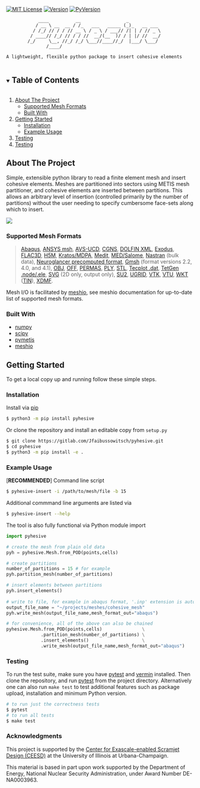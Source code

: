 <!-- SHIELDS -->
[![MIT License][license-shield]][license-url]
[![Version][version-shield]][version-url]
[![PyVersion][pyversion-shield]][pyversion-url]


                ____          __                 _
               / __ \ __  __ / /_   ___   _____ (_)_   __ ___
              / /_/ // / / // __ \ / _ \ / ___// /| | / // _ \
             / ____// /_/ // / / //  __/(__  )/ / | |/ //  __/
            /_/     \__, //_/ /_/ \___//____//_/  |___/ \___/
                   /____/

    A lightweight, flexible python package to insert cohesive elements


<!-- TABLE OF CONTENTS -->
<details open="open">
  <summary><h2 style="display: inline-block">Table of Contents</h2></summary>
  <ol>
    <li>
      <a href="#about-the-project">About The Project</a>
	  <ul>
        <li><a href="#supported-mesh-formats">Supported Mesh Formats</a></li>
      </ul>
      <ul>
        <li><a href="#built-with">Built With</a></li>
      </ul>
    </li>
    <li>
      <a href="#getting-started">Getting Started</a>
      <ul>
        <li><a href="#installation">Installation</a></li>
      </ul>
	  <ul>
		<li><a href="#example-usage">Example Usage</a></li>
	  </ul>
    </li>
	<li>
		<a href="#testing">Testing</a>
    </li>
	<li>
		<a href="#Acknowledgments">Testing</a>
    </li>
  </ol>
</details>

<!-- ABOUT THE PROJECT -->
## About The Project

Simple, extensible python library to read a finite element mesh and insert cohesive
elements. Meshes are partitioned into sectors using METIS mesh partitioner, and cohesive
elements are inserted between partitions. This allows an arbitrary level of insertion
(controlled primarily by the number of partitions) without the user needing to specify
cumbersome face-sets along which to insert.

![](https://gitlab.com/Jfaibussowitsch/pyhesive/-/raw/master/images/pyhesive-algo.png)

### Supported Mesh Formats

> [Abaqus](http://abaqus.software.polimi.it/v6.14/index.html),
 [ANSYS msh](https://www.afs.enea.it/fluent/Public/Fluent-Doc/PDF/chp03.pdf),
 [AVS-UCD](https://lanl.github.io/LaGriT/pages/docs/read_avs.html),
 [CGNS](https://cgns.github.io/),
 [DOLFIN XML](https://manpages.ubuntu.com/manpages/disco/man1/dolfin-convert.1.html),
 [Exodus](https://cubit.sandia.gov/public/13.2/help_manual/WebHelp/finite_element_model/exodus/block_specification.htm),
 [FLAC3D](https://www.itascacg.com/software/flac3d),
 [H5M](https://www.mcs.anl.gov/~fathom/moab-docs/h5mmain.html),
 [Kratos/MDPA](https://github.com/KratosMultiphysics/Kratos/wiki/Input-data),
 [Medit](https://people.sc.fsu.edu/~jburkardt/data/medit/medit.html),
 [MED/Salome](https://docs.salome-platform.org/latest/dev/MEDCoupling/developer/med-file.html),
 [Nastran](https://help.autodesk.com/view/NSTRN/2019/ENU/?guid=GUID-42B54ACB-FBE3-47CA-B8FE-475E7AD91A00) (bulk data),
 [Neuroglancer precomputed format](https://github.com/google/neuroglancer/tree/master/src/neuroglancer/datasource/precomputed#mesh-representation-of-segmented-object-surfaces),
 [Gmsh](http://gmsh.info/doc/texinfo/gmsh.html#File-formats) (format versions 2.2, 4.0, and 4.1),
 [OBJ](https://en.wikipedia.org/wiki/Wavefront_.obj_file),
 [OFF](https://segeval.cs.princeton.edu/public/off_format.html),
 [PERMAS](https://www.intes.de),
 [PLY](https://en.wikipedia.org/wiki/PLY_(file_format)),
 [STL](https://en.wikipedia.org/wiki/STL_(file_format)),
 [Tecplot .dat](http://paulbourke.net/dataformats/tp/),
 [TetGen .node/.ele](https://wias-berlin.de/software/tetgen/fformats.html),
 [SVG](https://www.w3.org/TR/SVG/) (2D only, output only),
 [SU2](https://su2code.github.io/docs_v7/Mesh-File),
 [UGRID](http://www.simcenter.msstate.edu/software/downloads/doc/ug_io/3d_grid_file_type_ugrid.html),
 [VTK](https://www.vtk.org/wp-content/uploads/2015/04/file-formats.pdf),
 [VTU](https://www.vtk.org/Wiki/VTK_XML_Formats),
 [WKT](https://en.wikipedia.org/wiki/Well-known_text_representation_of_geometry) ([TIN](https://en.wikipedia.org/wiki/Triangulated_irregular_network)),
 [XDMF](http://www.xdmf.org/index.php/XDMF_Model_and_Format).

Mesh I/O is facilitated by [meshio](https://github.com/nschloe/meshio), see meshio
documentation for up-to-date list of supported mesh formats.

### Built With

* [numpy](https://numpy.org/)
* [scipy](https://www.scipy.org/)
* [pymetis](https://github.com/inducer/pymetis)
* [meshio](https://github.com/nschloe/meshio)

<!-- GETTING STARTED -->
## Getting Started

To get a local copy up and running follow these simple steps.

### Installation

Install via [pip](https://pypi.org/project/pyhesive/)

```sh
$ python3 -m pip install pyhesive
```

Or clone the repository and install an editable copy from `setup.py`

```sh
$ git clone https://gitlab.com/Jfaibussowitsch/pyhesive.git
$ cd pyhesive
$ python3 -m pip install -e .
```

### Example Usage

[**RECOMMENDED**] Command line script
```sh
$ pyhesive-insert -i /path/to/mesh/file -b 15
```
Additional commmand line arguments are listed via
```sh
$ pyhesive-insert --help
```
The tool is also fully functional via Python module import
```python
import pyhesive

# create the mesh from plain old data
pyh = pyhesive.Mesh.from_POD(points,cells)

# create partitions
number_of_partitions = 15 # for example
pyh.partition_mesh(number_of_partitions)

# insert elements between partitions
pyh.insert_elements()
	
# write to file, for example in abaqus format, '.inp' extension is automatically appended
output_file_name = "~/projects/meshes/cohesive_mesh"
pyh.write_mesh(output_file_name,mesh_format_out="abaqus")

# for convenience, all of the above can also be chained
pyhesive.Mesh.from_POD(points,cells)               \
             .partition_mesh(number_of_partitions) \
             .insert_elements()                    \
             .write_mesh(output_file_name,mesh_format_out="abaqus")
```

### Testing

To run the test suite, make sure you have [pytest](https://docs.pytest.org/en/6.2.x/) and [vermin](https://pypi.org/project/vermin/) installed. Then clone the repository, and run [pytest](https://docs.pytest.org/en/6.2.x/) from the project directory. Alternatively one can also run `make test` to test additional features such as package upload, installation and minimum Python version.

```sh
# to run just the correctness tests
$ pytest
# to run all tests
$ make test
```

### Acknowledgments

This project is supported by the [Center for Exascale-enabled Scramjet Design (CEESD)](https://ceesd.illinois.edu/) at the University of Illinois at Urbana-Champaign.

This material is based in part upon work supported by the Department of Energy, National Nuclear Security Administration, under Award Number DE-NA0003963.


<!-- MARKDOWN LINKS & IMAGES -->
<!-- https://www.markdownguide.org/basic-syntax/#reference-style-links -->
[license-shield]: https://img.shields.io/pypi/l/pyhesive
[license-url]: https://gitlab.com/Jfaibussowitsch/pyhesive/-/blob/master/LICENSE
[version-shield]: https://img.shields.io/pypi/v/pyhesive
[version-url]: https://pypi.org/project/pyhesive/
[pyversion-shield]: https://img.shields.io/pypi/pyversions/pyhesive
[pyversion-url]: https://www.python.org/downloads/
